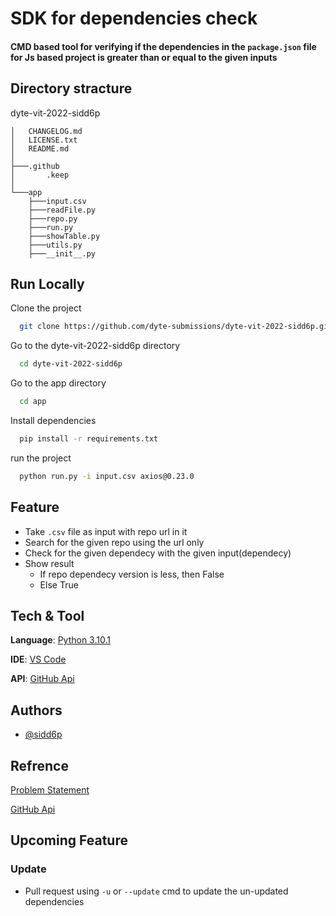 
# __SDK for dependencies check__

#### CMD based tool for verifying if the dependencies in the ```package.json``` file for Js based project is greater than or equal to the given inputs



## Directory stracture

dyte-vit-2022-sidd6p

    │   CHANGELOG.md
    │   LICENSE.txt
    │   README.md
    │
    ├───.github
    │       .keep
    │
    └───app
        ├───input.csv
        ├───readFile.py
        ├───repo.py
        ├───run.py
        ├───showTable.py
        ├───utils.py
        ├───__init__.py
## Run Locally



Clone the project

```bash
  git clone https://github.com/dyte-submissions/dyte-vit-2022-sidd6p.git
```

Go to the dyte-vit-2022-sidd6p directory
```bash
  cd dyte-vit-2022-sidd6p
```

Go to the app directory
```bash
  cd app
```


Install dependencies

```bash
  pip install -r requirements.txt
```

run the project

```bash
  python run.py -i input.csv axios@0.23.0
```



## Feature

- Take ```.csv``` file as input with repo url in it
- Search for the given repo using the url only
- Check for the given dependecy with the given input(dependecy)
- Show result 
    - If repo dependecy version is less, then False
    - Else True

    
## Tech & Tool

__Language__: [Python 3.10.1](https://www.python.org/)

__IDE__: [VS Code](https://code.visualstudio.com/)

__API__: [GitHub Api](https://api.github.com/)

## Authors

- [@sidd6p](https://github.com/sidd6p)
## Refrence

[Problem Statement ](https://dyte.notion.site/SDK-Tooling-Challenge-bdeecebf2cbf4afab3cb297e3c6a29d7)

[GitHub Api](https://docs.github.com/en/rest)


## Upcoming Feature

### Update

- Pull request using ```-u``` or ```--update``` cmd to update the un-updated dependencies 
